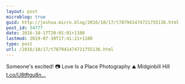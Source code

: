 ```yaml
---
layout: post
microblog: true
guid: http://joshua.micro.blog/2016/10/17/t787941474721755136.html
post_id: 34777
date: 2016-10-17T20:01:01+1100
lastmod: 2019-07-30T17:41:21+1100
type: post
url: /2016/10/17/t787941474721755136.html
---
```

Someone's excited! 📷 Love Is a Place Photography ⛰ Midginbill Hill [t.co/U8tftgu8n...](https://t.co/U8tftgu8ne)
